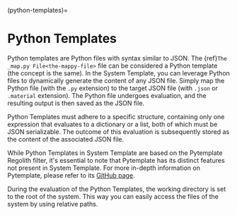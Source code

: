 (python-templates)=
# Python Templates

Python templates are Python files with syntax similar to JSON. The {ref}`The _map.py File<the-mappy-file>` file can be considered a Python template (the concept is the same). In the System Template, you can leverage Python files to dynamically generate the content of any JSON file. Simply map the Python file (with the `.py` extension) to the target JSON file (with `.json` or `.material` extension). The Python file undergoes evaluation, and the resulting output is then saved as the JSON file.

Python Templates must adhere to a specific structure, containing only one expression that evaluates to a dictionary or a list, both of which must be JSON serializable. The outcome of this evaluation is subsequently stored as the content of the associated JSON file.

While Python Templates in System Template are based on the Pytemplate Regolith filter, it's essential to note that Pytemplate has its distinct features not present in System Template. For more in-depth information on Pytemplate, please refer to its [GitHub page](https://github.com/Nusiq/regolith-filters/tree/master/pytemplate).

During the evaluation of the Python Templates, the working directory is set to the root of the system.  This way you can easily access the files of the system by using relative paths.
